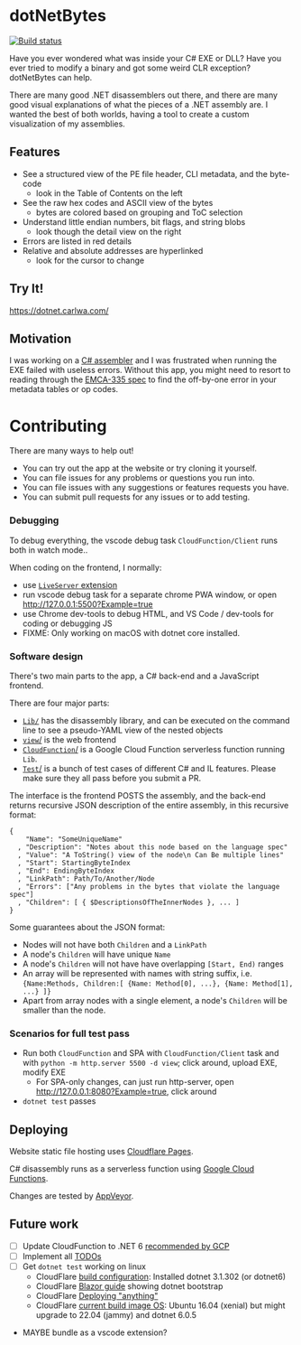 dotNetBytes
===========

[![Build status](https://ci.appveyor.com/api/projects/status/4ejfir3fhv80rhjv/branch/main?svg=true)](https://ci.appveyor.com/project/darthwalsh/dotnetbytes/branch/main)

Have you ever wondered what was inside your C# EXE or DLL? Have you ever tried to modify a binary and got some weird CLR exception? dotNetBytes can help.

There are many good .NET disassemblers out there, and there are many good visual explanations of what the pieces of a .NET assembly are. I wanted the best of both worlds, having a tool to create a custom visualization of my assemblies.

Features
--------
- See a structured view of the PE file header, CLI metadata, and the byte-code
  - look in the Table of Contents on the left
- See the raw hex codes and ASCII view of the bytes
  - bytes are colored based on grouping and ToC selection
- Understand little endian numbers, bit flags, and string blobs
  - look though the detail view on the right
- Errors are listed in red details
- Relative and absolute addresses are hyperlinked
  - look for the cursor to change

Try It!
-------

https://dotnet.carlwa.com/

Motivation
----------

I was working on a [C# assembler](https://github.com/darthwalsh/bootstrappingCIL) and I was frustrated when running the EXE failed with useless errors. Without this app, you might need to resort to reading through the [EMCA-335 spec](http://www.ecma-international.org/publications/files/ECMA-ST/ECMA-335.pdf) to find the off-by-one error in your metadata tables or op codes.

Contributing
============

There are many ways to help out!
- You can try out the app at the website or try cloning it yourself.
- You can file issues for any problems or questions you run into.
- You can file issues with any suggestions or features requests you have.
- You can submit pull requests for any issues or to add testing.

### Debugging

To debug everything, the vscode debug task `CloudFunction/Client` runs both in watch mode..

When coding on the frontend, I normally:
 - use [`LiveServer` extension](https://marketplace.visualstudio.com/items?itemName=ritwickdey.LiveServer)
 - run vscode debug task for a separate chrome PWA window, or open http://127.0.0.1:5500?Example=true
 - use Chrome dev-tools to debug HTML, and VS Code / dev-tools for coding or debugging JS
  - FIXME: Only working on macOS with dotnet core installed.

### Software design

There's two main parts to the app, a C# back-end and a JavaScript frontend.

There are four major parts:
 - [`Lib/`](Lib/) has the disassembly library, and can be executed on the command line to see a pseudo-YAML view of the nested objects
 - [`view`/](view/) is the web frontend
 - [`CloudFunction`/](CloudFunction/) is a Google Cloud Function serverless function running `Lib`.
 - [`Test`/](Test/) is a bunch of test cases of different C# and IL features. Please make sure they all pass before you submit a PR.

The interface is the frontend POSTS the assembly, and the back-end returns recursive JSON description of the entire assembly, in this recursive format:

	{
        "Name": "SomeUniqueName"
	  , "Description": "Notes about this node based on the language spec"
	  , "Value": "A ToString() view of the node\n Can Be multiple lines"
	  , "Start": StartingByteIndex
	  , "End": EndingByteIndex
	  , "LinkPath": Path/To/Another/Node
	  , "Errors": ["Any problems in the bytes that violate the language spec"]
	  , "Children": [ { $DescriptionsOfTheInnerNodes }, ... ]
    }

Some guarantees about the JSON format:

- Nodes will not have both `Children` and a `LinkPath`
- A node's `Children` will have unique `Name`
- A node's `Children` will not have have overlapping `[Start, End)` ranges
- An array will be represented with names with string suffix, i.e. `{Name:Methods, Children:[ {Name: Method[0], ...}, {Name: Method[1], ...} ]}`
- Apart from array nodes with a single element, a node's `Children` will be smaller than the node.

### Scenarios for full test pass
- Run both `CloudFunction` and SPA with `CloudFunction/Client` task and with `python -m http.server 5500 -d view`; click around, upload EXE, modify EXE
  - For SPA-only changes, can just run http-server, open http://127.0.0.1:8080?Example=true, click around
- `dotnet test` passes

## Deploying

Website static file hosting uses [Cloudflare Pages](https://pages.cloudflare.com/).

C# disassembly runs as a serverless function using [Google Cloud Functions](https://cloud.google.com/functions).

Changes are tested by [AppVeyor](https://ci.appveyor.com/project/darthwalsh/dotnetbytes).

## Future work

- [ ] Update CloudFunction to .NET 6 [recommended by GCP](https://cloud.google.com/functions/docs/concepts/dotnet-runtime)
- [ ] Implement all [TODOs](Lib/Program.cs)
- [ ] Get `dotnet test` working on linux
  - CloudFlare [build configuration](https://developers.cloudflare.com/pages/platform/build-configuration): Installed dotnet 3.1.302	 (or dotnet6)
  - CloudFlare [Blazor guide](https://developers.cloudflare.com/pages/framework-guides/deploy-a-blazor-site/) showing dotnet bootstrap
  - CloudFlare [Deploying "anything"](https://developers.cloudflare.com/pages/framework-guides/deploy-anything/)
  - CloudFlare [current build image OS](https://github.com/cloudflare/pages-build-image/discussions/1):  Ubuntu 16.04 (xenial) but might upgrade to 22.04 (jammy) and dotnet 6.0.5
- MAYBE bundle as a vscode extension?
